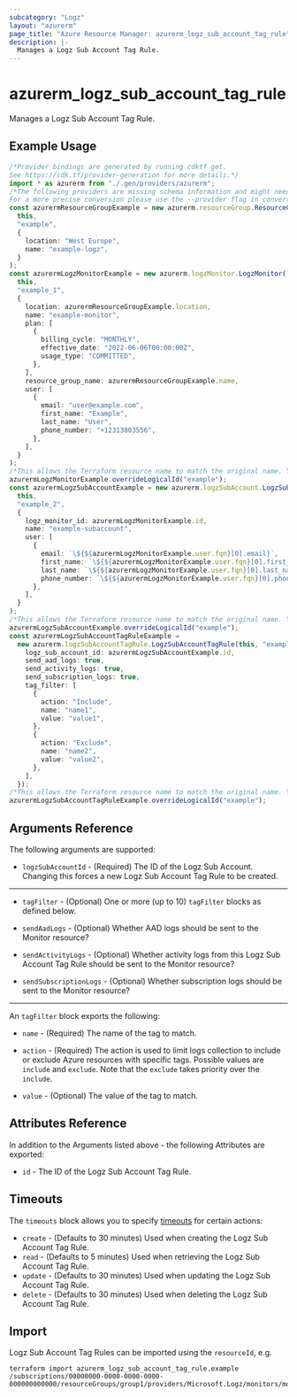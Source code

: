 ```yaml
---
subcategory: "Logz"
layout: "azurerm"
page_title: "Azure Resource Manager: azurerm_logz_sub_account_tag_rule"
description: |-
  Manages a Logz Sub Account Tag Rule.
---
```


# azurerm\_logz\_sub\_account\_tag\_rule

Manages a Logz Sub Account Tag Rule.

## Example Usage

```typescript
/*Provider bindings are generated by running cdktf get.
See https://cdk.tf/provider-generation for more details.*/
import * as azurerm from "./.gen/providers/azurerm";
/*The following providers are missing schema information and might need manual adjustments to synthesize correctly: azurerm.
For a more precise conversion please use the --provider flag in convert.*/
const azurermResourceGroupExample = new azurerm.resourceGroup.ResourceGroup(
  this,
  "example",
  {
    location: "West Europe",
    name: "example-logz",
  }
);
const azurermLogzMonitorExample = new azurerm.logzMonitor.LogzMonitor(
  this,
  "example_1",
  {
    location: azurermResourceGroupExample.location,
    name: "example-monitor",
    plan: [
      {
        billing_cycle: "MONTHLY",
        effective_date: "2022-06-06T00:00:00Z",
        usage_type: "COMMITTED",
      },
    ],
    resource_group_name: azurermResourceGroupExample.name,
    user: [
      {
        email: "user@example.com",
        first_name: "Example",
        last_name: "User",
        phone_number: "+12313803556",
      },
    ],
  }
);
/*This allows the Terraform resource name to match the original name. You can remove the call if you don't need them to match.*/
azurermLogzMonitorExample.overrideLogicalId("example");
const azurermLogzSubAccountExample = new azurerm.logzSubAccount.LogzSubAccount(
  this,
  "example_2",
  {
    logz_monitor_id: azurermLogzMonitorExample.id,
    name: "example-subaccount",
    user: [
      {
        email: `\${${azurermLogzMonitorExample.user.fqn}[0].email}`,
        first_name: `\${${azurermLogzMonitorExample.user.fqn}[0].first_name}`,
        last_name: `\${${azurermLogzMonitorExample.user.fqn}[0].last_name}`,
        phone_number: `\${${azurermLogzMonitorExample.user.fqn}[0].phone_number}`,
      },
    ],
  }
);
/*This allows the Terraform resource name to match the original name. You can remove the call if you don't need them to match.*/
azurermLogzSubAccountExample.overrideLogicalId("example");
const azurermLogzSubAccountTagRuleExample =
  new azurerm.logzSubAccountTagRule.LogzSubAccountTagRule(this, "example_3", {
    logz_sub_account_id: azurermLogzSubAccountExample.id,
    send_aad_logs: true,
    send_activity_logs: true,
    send_subscription_logs: true,
    tag_filter: [
      {
        action: "Include",
        name: "name1",
        value: "value1",
      },
      {
        action: "Exclude",
        name: "name2",
        value: "value2",
      },
    ],
  });
/*This allows the Terraform resource name to match the original name. You can remove the call if you don't need them to match.*/
azurermLogzSubAccountTagRuleExample.overrideLogicalId("example");

```

## Arguments Reference

The following arguments are supported:

* `logzSubAccountId` - (Required) The ID of the Logz Sub Account. Changing this forces a new Logz Sub Account Tag Rule to be created.

***

*   `tagFilter` - (Optional) One or more (up to 10) `tagFilter` blocks as defined below.

*   `sendAadLogs` - (Optional) Whether AAD logs should be sent to the Monitor resource?

*   `sendActivityLogs` - (Optional) Whether activity logs from this Logz Sub Account Tag Rule should be sent to the Monitor resource?

*   `sendSubscriptionLogs` - (Optional) Whether subscription logs should be sent to the Monitor resource?

***

An `tagFilter` block exports the following:

*   `name` - (Required) The name of the tag to match.

*   `action` - (Required) The action is used to limit logs collection to include or exclude Azure resources with specific tags. Possible values are `include` and `exclude`. Note that the `exclude` takes priority over the `include`.

*   `value` - (Optional) The value of the tag to match.

## Attributes Reference

In addition to the Arguments listed above - the following Attributes are exported:

* `id` - The ID of the Logz Sub Account Tag Rule.

## Timeouts

The `timeouts` block allows you to specify [timeouts](https://www.terraform.io/language/resources/syntax#operation-timeouts) for certain actions:

* `create` - (Defaults to 30 minutes) Used when creating the Logz Sub Account Tag Rule.
* `read` - (Defaults to 5 minutes) Used when retrieving the Logz Sub Account Tag Rule.
* `update` - (Defaults to 30 minutes) Used when updating the Logz Sub Account Tag Rule.
* `delete` - (Defaults to 30 minutes) Used when deleting the Logz Sub Account Tag Rule.

## Import

Logz Sub Account Tag Rules can be imported using the `resourceId`, e.g.

```shell
terraform import azurerm_logz_sub_account_tag_rule.example /subscriptions/00000000-0000-0000-0000-000000000000/resourceGroups/group1/providers/Microsoft.Logz/monitors/monitor1/accounts/subAccount1/tagRules/ruleSet1
```
